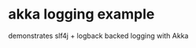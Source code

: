 akka logging example
=========================

demonstrates slf4j + logback backed logging with Akka